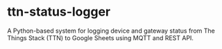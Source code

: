 # ttn-status-logger
A Python-based system for logging device and gateway status from The Things Stack (TTN) to Google Sheets using MQTT and REST API.
